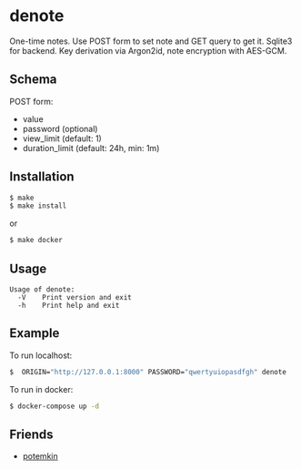 # denote

One-time notes. Use POST form to set note and GET query to get it. 
Sqlite3 for backend. Key derivation via Argon2id, note encryption with AES-GCM.

## Schema

POST form:
- value
- password (optional)
- view_limit (default: 1)
- duration_limit (default: 24h, min: 1m)

## Installation
```sh
$ make
$ make install
```
or
```sh
$ make docker
```

## Usage
```text
Usage of denote:
  -V	Print version and exit
  -h	Print help and exit
```

## Example

To run localhost:
```sh
$  ORIGIN="http://127.0.0.1:8000" PASSWORD="qwertyuiopasdfgh" denote
```

To run in docker:
```sh
$ docker-compose up -d
```

## Friends
- [potemkin](https://github.com/Termina1/potemkin)
